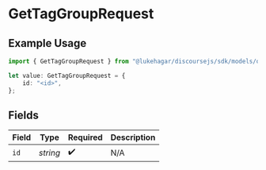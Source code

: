 # GetTagGroupRequest

## Example Usage

```typescript
import { GetTagGroupRequest } from "@lukehagar/discoursejs/sdk/models/operations";

let value: GetTagGroupRequest = {
    id: "<id>",
};
```

## Fields

| Field              | Type               | Required           | Description        |
| ------------------ | ------------------ | ------------------ | ------------------ |
| `id`               | *string*           | :heavy_check_mark: | N/A                |
